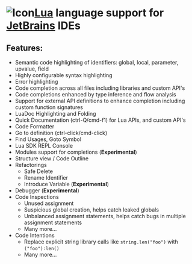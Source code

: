 # ![Icon][2][Lua][1] language support for [JetBrains][3] IDEs


## Features:


 * Semantic code highlighting of identifiers: global, local, parameter, upvalue, field
 * Highly configurable syntax highlighting
 * Error highlighting
 * Code completion across all files including libraries and custom API's
 * Code completions enhanced by type inference and flow analysis
 * Support for external API definitions to enhance completion including custom function signatures
 * LuaDoc Highlighting and Folding
 * Quick Documentation (ctrl-Q/cmd-f1) for Lua APIs, and custom API's
 * Code Formatter
 * Go to definition (ctrl-click/cmd-click)
 * Find Usages, Goto Symbol
 * Lua SDK REPL Console
 * Modules support for completions (**Experimental**)
 * Structure view / Code Outline
 * Refactorings
    * Safe Delete
    * Rename Identifier
    * Introduce Variable (**Experimental**)
 * Debugger (**Experimental**)
 * Code Inspections
    * Unused assignment
    * Suspicious global creation, helps catch leaked globals
    * Unbalanced assignment statements, helps catch bugs in multiple assignment statements
    * Many more...
 * Code Intentions
    * Replace explicit string library calls like `string.len("foo")` with `("foo"):len()`
    * Many more...

 [1]: http://lua.org/
 [2]: http://www.lua.org/images/logo.gif
 [3]: http://www.jetbrains.com/